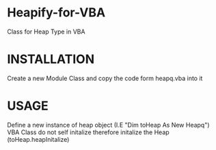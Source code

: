 # Heapify-for-VBA
Class for Heap Type in VBA

# INSTALLATION 
Create a new Module Class and copy the code form heapq.vba into it

# USAGE
Define a new instance of heap object (I.E "Dim toHeap As New Heapq")
VBA Class do not self initalize therefore initalize the Heap (toHeap.heapInitalize)



